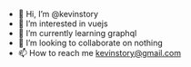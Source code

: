 - 👋 Hi, I’m @kevinstory
- 👀 I’m interested in vuejs
- 🌱 I’m currently learning graphql
- 💞️ I’m looking to collaborate on nothing
- 📫 How to reach me kevinstory@gmail.com

<!---
kevinstory/kevinstory is a ✨ special ✨ repository because its `README.md` (this file) appears on your GitHub profile.
You can click the Preview link to take a look at your changes.
--->
